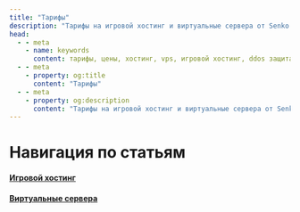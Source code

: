 ```yaml
---
title: "Тарифы"
description: "Тарифы на игровой хостинг и виртуальные сервера от Senko Digital. Выгодные цены, мощное оборудование и защита от DDoS-атак."
head:
  - - meta
    - name: keywords
      content: тарифы, цены, хостинг, vps, игровой хостинг, ddos защита, сервера
  - - meta
    - property: og:title 
      content: "Тарифы"
  - - meta
    - property: og:description
      content: "Тарифы на игровой хостинг и виртуальные сервера от Senko Digital. Выгодные цены, мощное оборудование и защита от DDoS-атак."
---
```


# Навигация по статьям

#### [Игровой хостинг](/ru/plans/game)

#### [Виртуальные сервера](/ru/plans/vps)
